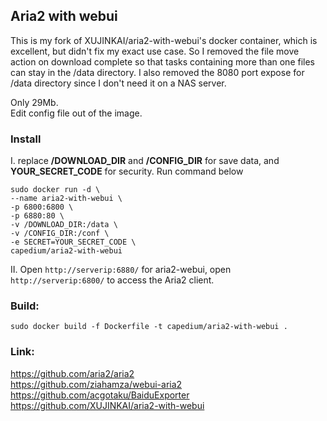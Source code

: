 Aria2 with webui
---
This is my fork of XUJINKAI/aria2-with-webui's docker container, which is excellent, but didn't fix my exact use case.
So I removed the file move action on download complete so that tasks containing more than one files can stay in the /data directory. I also removed the 8080 port expose for /data directory since I don't need it on a NAS server.

Only 29Mb.  
Edit config file out of the image.

### Install
I. replace **/DOWNLOAD_DIR** and **/CONFIG_DIR** for save data, and **YOUR_SECRET_CODE** for security. Run command below  
```
sudo docker run -d \
--name aria2-with-webui \
-p 6800:6800 \
-p 6880:80 \
-v /DOWNLOAD_DIR:/data \
-v /CONFIG_DIR:/conf \
-e SECRET=YOUR_SECRET_CODE \
capedium/aria2-with-webui
```
  
II. Open `http://serverip:6880/` for aria2-webui, open `http://serverip:6800/` to access the Aria2 client.  

### Build:  
`sudo docker build -f Dockerfile -t capedium/aria2-with-webui .`  

### Link:  
https://github.com/aria2/aria2  
https://github.com/ziahamza/webui-aria2  
https://github.com/acgotaku/BaiduExporter  
https://github.com/XUJINKAI/aria2-with-webui
